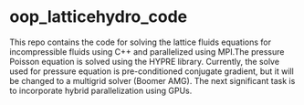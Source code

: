 # oop_latticehydro_code
This repo contains the code for solving the lattice fluids equations for incompressible fluids using C++ and parallelized using MPI.The pressure Poisson equation is solved using the HYPRE library. Currently, the solve used for pressure equation is pre-conditioned conjugate gradient, but it will be changed to a multigrid solver (Boomer AMG). 
The next significant task is to incorporate hybrid parallelization using GPUs.


